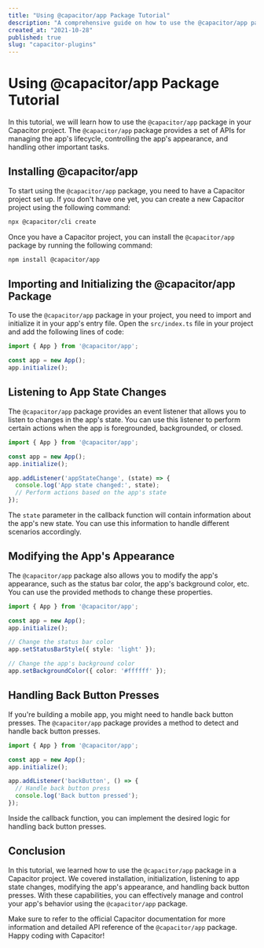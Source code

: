 ```yaml
---
title: "Using @capacitor/app Package Tutorial"
description: "A comprehensive guide on how to use the @capacitor/app package in your Capacitor project."
created_at: "2021-10-28"
published: true
slug: "capacitor-plugins"
---
```


# Using @capacitor/app Package Tutorial

In this tutorial, we will learn how to use the `@capacitor/app` package in your Capacitor project. The `@capacitor/app` package provides a set of APIs for managing the app's lifecycle, controlling the app's appearance, and handling other important tasks.

## Installing @capacitor/app

To start using the `@capacitor/app` package, you need to have a Capacitor project set up. If you don't have one yet, you can create a new Capacitor project using the following command:

```bash
npx @capacitor/cli create
```

Once you have a Capacitor project, you can install the `@capacitor/app` package by running the following command:

```bash
npm install @capacitor/app
```

## Importing and Initializing the @capacitor/app Package

To use the `@capacitor/app` package in your project, you need to import and initialize it in your app's entry file. Open the `src/index.ts` file in your project and add the following lines of code:

```typescript
import { App } from '@capacitor/app';

const app = new App();
app.initialize();
```

## Listening to App State Changes

The `@capacitor/app` package provides an event listener that allows you to listen to changes in the app's state. You can use this listener to perform certain actions when the app is foregrounded, backgrounded, or closed.

```typescript
import { App } from '@capacitor/app';

const app = new App();
app.initialize();

app.addListener('appStateChange', (state) => {
  console.log('App state changed:', state);
  // Perform actions based on the app's state
});
```

The `state` parameter in the callback function will contain information about the app's new state. You can use this information to handle different scenarios accordingly.

## Modifying the App's Appearance

The `@capacitor/app` package also allows you to modify the app's appearance, such as the status bar color, the app's background color, etc. You can use the provided methods to change these properties.

```typescript
import { App } from '@capacitor/app';

const app = new App();
app.initialize();

// Change the status bar color
app.setStatusBarStyle({ style: 'light' });

// Change the app's background color
app.setBackgroundColor({ color: '#ffffff' });
```

## Handling Back Button Presses

If you're building a mobile app, you might need to handle back button presses. The `@capacitor/app` package provides a method to detect and handle back button presses.

```typescript
import { App } from '@capacitor/app';

const app = new App();
app.initialize();

app.addListener('backButton', () => {
  // Handle back button press
  console.log('Back button pressed');
});
```

Inside the callback function, you can implement the desired logic for handling back button presses.

## Conclusion

In this tutorial, we learned how to use the `@capacitor/app` package in a Capacitor project. We covered installation, initialization, listening to app state changes, modifying the app's appearance, and handling back button presses. With these capabilities, you can effectively manage and control your app's behavior using the `@capacitor/app` package.

Make sure to refer to the official Capacitor documentation for more information and detailed API reference of the `@capacitor/app` package. Happy coding with Capacitor!